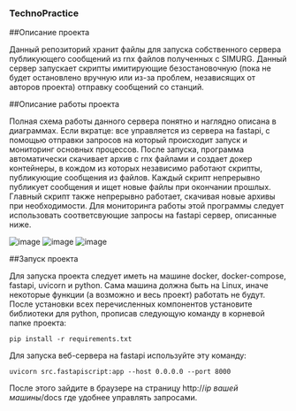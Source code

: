 ### TechnoPractice


##Описание проекта

Данный репозиторий хранит файлы для запуска собственного сервера публикующего сообщений из rnx файлов полученных с SIMURG. Данный сервер запускает скрипты имитирующие безостановочную (пока не будет остановлено вручную или из-за проблем, независящих от авторов проекта) отправку сообщений со станций.


##Описание работы проекта

Полная схема работы данного сервера понятно и наглядно описана в диаграммах. Если вкратце: все управляется из сервера на fastapi, с помощью отправки запросов на который происходит запуск и мониторинг основных процессов. После запуска, программа автоматически скачивает архив с rnx файлами и создает докер контейнеры, в кождом из которых независимо работают скрипты, публикующие сообщения из файлов. Каждый скрипт непрерывно публикует сообщения и ищет новые файлы при окончании прошлых. Главный скрипт также непрерывно работает, скачивая новые архивы при необходимости. Для мониторинга работы этой программы следует использовать соответсвующие запросы на fastapi сервер, описанные ниже.

![image](https://github.com/PecherskyDaniil/TechnoPractice/assets/78026424/8762b563-c5e3-42b8-b458-a8a748485a8c)
![image](https://github.com/PecherskyDaniil/TechnoPractice/assets/78026424/12f936f2-0223-42fd-8d9a-1f2d2ed90fe0)
![image](https://github.com/PecherskyDaniil/TechnoPractice/assets/78026424/6fd1ae7d-b386-46ef-ac2d-933008037104)

##Запуск проекта

Для запуска проекта следует иметь на машине docker, docker-compose, fastapi, uvicorn и python. Сама машина должна быть на Linux, иначе некоторые функции (а возможно и весь проект) работать не будут. После установки всех перечисленных компонентов установите библиотеки для python, прописав следующую команду в корневой папке проекта:
```
pip install -r requirements.txt
```
Для запуска веб-сервера на fastapi используйте эту команду:
```
uvicorn src.fastapiscript:app --host 0.0.0.0 --port 8000
```
После этого зайдите в браузере на страницу http://*ip вашей машины*/docs где удобнее управлять запросами.
